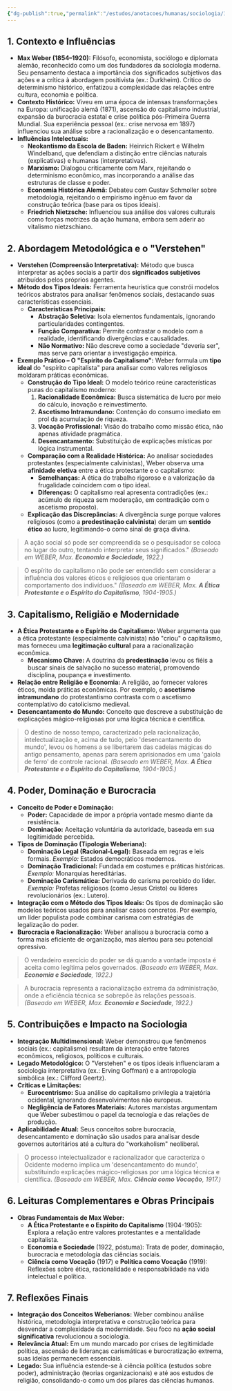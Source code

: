 ```yaml
---
{"dg-publish":true,"permalink":"/estudos/anotacoes/humanas/sociologia/1-teoria-da-sociologia/1-5-max-weber/","updated":"2025-03-23T10:58:38.036-03:00"}
---
```


## 1. Contexto e Influências

- **Max Weber (1854–1920):**
	Filósofo, economista, sociólogo e diplomata alemão, reconhecido como um dos fundadores da sociologia moderna. Seu pensamento destaca a importância dos significados subjetivos das ações e a crítica à abordagem positivista (ex.: Durkheim). Crítico do determinismo histórico, enfatizou a complexidade das relações entre cultura, economia e política.
- **Contexto Histórico:**
	Viveu em uma época de intensas transformações na Europa: unificação alemã (1871), ascensão do capitalismo industrial, expansão da burocracia estatal e crise política pós-Primeira Guerra Mundial. Sua experiência pessoal (ex.: crise nervosa em 1897) influenciou sua análise sobre a racionalização e o desencantamento.
- **Influências Intelectuais:**
	- **Neokantismo da Escola de Baden:** Heinrich Rickert e Wilhelm Windelband, que defendiam a distinção entre ciências naturais (explicativas) e humanas (interpretativas).
	- **Marxismo:** Dialogou criticamente com Marx, rejeitando o determinismo econômico, mas incorporando a análise das estruturas de classe e poder.
	- **Economia Histórica Alemã:** Debateu com Gustav Schmoller sobre metodologia, rejeitando o empirismo ingênuo em favor da construção teórica (base para os tipos ideais).
	- **Friedrich Nietzsche:** Influenciou sua análise dos valores culturais como forças motrizes da ação humana, embora sem aderir ao vitalismo nietzschiano.

## 2. Abordagem Metodológica e o "Verstehen"

- **Verstehen (Compreensão Interpretativa):**
	Método que busca interpretar as ações sociais a partir dos **significados subjetivos** atribuídos pelos próprios agentes.
- **Método dos Tipos Ideais:**
	Ferramenta heurística que constrói modelos teóricos abstratos para analisar fenômenos sociais, destacando suas características essenciais.
	- **Características Principais:**
		- **Abstração Seletiva:** Isola elementos fundamentais, ignorando particularidades contingentes.
		- **Função Comparativa:** Permite contrastar o modelo com a realidade, identificando divergências e causalidades.
		- **Não Normativo:** Não descreve como a sociedade "deveria ser", mas serve para orientar a investigação empírica.
- **Exemplo Prático – O "Espírito do Capitalismo":**
	Weber formula um **tipo ideal** do "espírito capitalista" para analisar como valores religiosos moldaram práticas econômicas.
	- **Construção do Tipo Ideal:**
		O modelo teórico reúne características puras do capitalismo moderno:
		1. **Racionalidade Econômica:** Busca sistemática de lucro por meio do cálculo, inovação e reinvestimento.
		2. **Ascetismo Intramundano:** Contenção do consumo imediato em prol da acumulação de riqueza.
		3. **Vocação Profissional:** Visão do trabalho como missão ética, não apenas atividade pragmática.
		4. **Desencantamento:** Substituição de explicações místicas por lógica instrumental.
	- **Comparação com a Realidade Histórica:**
		Ao analisar sociedades protestantes (especialmente calvinistas), Weber observa uma **afinidade eletiva** entre a ética protestante e o capitalismo:
		- **Semelhanças:** A ética do trabalho rigoroso e a valorização da frugalidade coincidem com o tipo ideal.
		- **Diferenças:** O capitalismo real apresenta contradições (ex.: acúmulo de riqueza sem moderação, em contradição com o ascetismo proposto).
	- **Explicação das Discrepâncias:**
		A divergência surge porque valores religiosos (como a **predestinação calvinista**) deram um **sentido ético** ao lucro, legitimando-o como sinal de graça divina.

> A ação social só pode ser compreendida se o pesquisador se coloca no lugar do outro, tentando interpretar seus significados."
> _(Baseado em WEBER, Max. **Economia e Sociedade**, 1922.)_

> O espírito do capitalismo não pode ser entendido sem considerar a influência dos valores éticos e religiosos que orientaram o comportamento dos indivíduos."
> _(Baseado em WEBER, Max. **A Ética Protestante e o Espírito do Capitalismo**, 1904-1905.)_

## 3. Capitalismo, Religião e Modernidade

- **A Ética Protestante e o Espírito do Capitalismo:**
	Weber argumenta que a ética protestante (especialmente calvinista) não "criou" o capitalismo, mas forneceu uma **legitimação cultural** para a racionalização econômica.
	- **Mecanismo Chave:** A doutrina da **predestinação** levou os fiéis a buscar sinais de salvação no sucesso material, promovendo disciplina, poupança e investimento.
- **Relação entre Religião e Economia:**
	A religião, ao fornecer valores éticos, molda práticas econômicas. Por exemplo, o **ascetismo intramundano** do protestantismo contrasta com o ascetismo contemplativo do catolicismo medieval.
- **Desencantamento do Mundo:**
	Conceito que descreve a substituição de explicações mágico-religiosas por uma lógica técnica e científica.

> O destino de nosso tempo, caracterizado pela racionalização, intelectualização e, acima de tudo, pelo 'desencantamento do mundo', levou os homens a se libertarem das cadeias mágicas do antigo pensamento, apenas para serem aprisionados em uma 'gaiola de ferro' de controle racional.
> _(Baseado em WEBER, Max. **A Ética Protestante e o Espírito do Capitalismo**, 1904-1905.)_

## 4. Poder, Dominação e Burocracia

- **Conceito de Poder e Dominação:**
	- **Poder:** Capacidade de impor a própria vontade mesmo diante da resistência.
	- **Dominação:** Aceitação voluntária da autoridade, baseada em sua legitimidade percebida.
- **Tipos de Dominação (Tipologia Weberiana):**
	- **Dominação Legal (Racional-Legal):**
		Baseada em regras e leis formais. *Exemplo:* Estados democráticos modernos.
	- **Dominação Tradicional:**
		Fundada em costumes e práticas históricas. *Exemplo:* Monarquias hereditárias.
	- **Dominação Carismática:**
		Derivada do carisma percebido do líder. *Exemplo:* Profetas religiosos (como Jesus Cristo) ou líderes revolucionários (ex.: Lutero).
- **Integração com o Método dos Tipos Ideais:**
	Os tipos de dominação são modelos teóricos usados para analisar casos concretos. Por exemplo, um líder populista pode combinar carisma com estratégias de legalização do poder.
- **Burocracia e Racionalização:**
	Weber analisou a burocracia como a forma mais eficiente de organização, mas alertou para seu potencial opressivo.

> O verdadeiro exercício do poder se dá quando a vontade imposta é aceita como legítima pelos governados.
> _(Baseado em WEBER, Max. **Economia e Sociedade**, 1922.)_

> A burocracia representa a racionalização extrema da administração, onde a eficiência técnica se sobrepõe às relações pessoais.
> _(Baseado em WEBER, Max. **Economia e Sociedade**, 1922.)_

## 5. Contribuições e Impacto na Sociologia

- **Integração Multidimensional:**
	Weber demonstrou que fenômenos sociais (ex.: capitalismo) resultam da interação entre fatores econômicos, religiosos, políticos e culturais.
- **Legado Metodológico:**
	O "Verstehen" e os tipos ideais influenciaram a sociologia interpretativa (ex.: Erving Goffman) e a antropologia simbólica (ex.: Clifford Geertz).
- **Críticas e Limitações:**
	- **Eurocentrismo:** Sua análise do capitalismo privilegia a trajetória ocidental, ignorando desenvolvimentos não europeus.
	- **Negligência de Fatores Materiais:** Autores marxistas argumentam que Weber subestimou o papel da tecnologia e das relações de produção.
- **Aplicabilidade Atual:**
	Seus conceitos sobre burocracia, desencantamento e dominação são usados para analisar desde governos autoritários até a cultura do "workaholism" neoliberal.

> O processo intelectualizador e racionalizador que caracteriza o Ocidente moderno implica um 'desencantamento do mundo', substituindo explicações mágico-religiosas por uma lógica técnica e científica.
> _(Baseado em WEBER, Max. **Ciência como Vocação**, 1917.)_

## 6. Leituras Complementares e Obras Principais

- **Obras Fundamentais de Max Weber:**
	- **A Ética Protestante e o Espírito do Capitalismo** (1904-1905):
		Explora a relação entre valores protestantes e a mentalidade capitalista.
	- **Economia e Sociedade** (1922, póstuma):
		Trata de poder, dominação, burocracia e metodologia das ciências sociais.
	- **Ciência como Vocação** (1917) e **Política como Vocação** (1919):
		Reflexões sobre ética, racionalidade e responsabilidade na vida intelectual e política.

## 7. Reflexões Finais

- **Integração dos Conceitos Weberianos:**
	Weber combinou análise histórica, metodologia interpretativa e construção teórica para desvendar a complexidade da modernidade. Seu foco na **ação social significativa** revolucionou a sociologia.
- **Relevância Atual:**
	Em um mundo marcado por crises de legitimidade política, ascensão de lideranças carismáticas e burocratização extrema, suas ideias permanecem essenciais.
- **Legado:**
	Sua influência estende-se à ciência política (estudos sobre poder), administração (teorias organizacionais) e até aos estudos de religião, consolidando-o como um dos pilares das ciências humanas.
